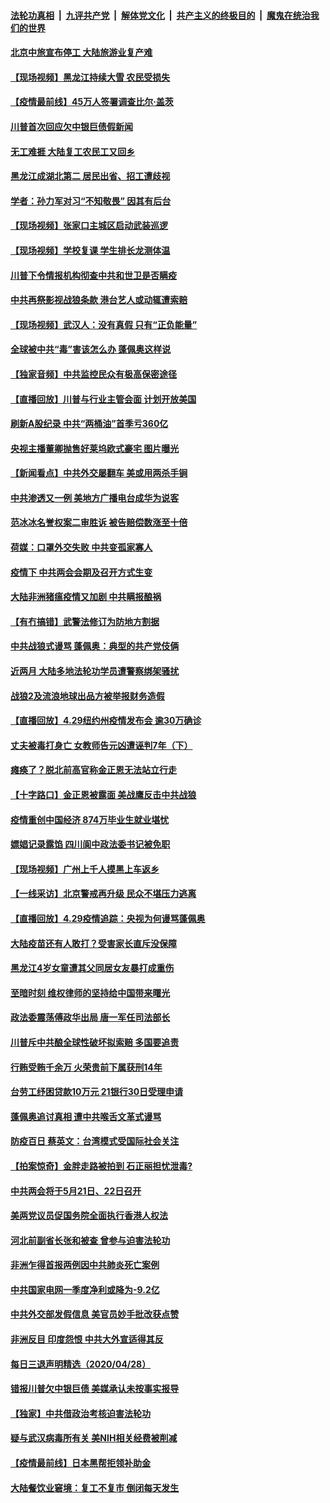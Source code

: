 

####  [法轮功真相](../../../../basic/blob/master/README.md?t=04300831) &nbsp;|&nbsp; [九评共产党](../../../../9ping.md/blob/master/README.md?t=04300831) &nbsp;|&nbsp; [解体党文化](../../../../jtdwh.md/blob/master/README.md?t=04300831)  &nbsp;|&nbsp; [共产主义的终极目的](../../../../gczydzjmd.md/blob/master/README.md?t=04300831) &nbsp;|&nbsp; [魔鬼在统治我们的世界](../../../../mgztzwmdsj.md/blob/master/README.md?t=04300831) 

#### [北京中旅宣布停工 大陆旅游业复产难](../pages/nsc413/n12071333.md?t=04300831) 

#### [【现场视频】黑龙江持续大雪 农民受损失](../pages/nsc413/n12071315.md?t=04300831) 

#### [【疫情最前线】45万人签署调查比尔·盖茨](../pages/nsc413/n12070902.md?t=04300831) 

#### [川普首次回应欠中银巨债假新闻](../pages/nsc413/n12071170.md?t=04300831) 

#### [无工难捱 大陆复工农民工又回乡](../pages/nsc413/n12071173.md?t=04300831) 

#### [黑龙江成湖北第二 居民出省、招工遭歧视](../pages/nsc413/n12071223.md?t=04300831) 

#### [学者：孙力军对习“不知敬畏” 因其有后台](../pages/nsc413/n12070747.md?t=04300831) 

#### [【现场视频】张家口主城区启动武装巡逻](../pages/nsc413/n12071123.md?t=04300831) 

#### [【现场视频】学校复课 学生排长龙测体温](../pages/nsc413/n12070928.md?t=04300831) 

#### [川普下令情报机构彻查中共和世卫是否瞒疫](../pages/nsc413/n12070921.md?t=04300831) 

#### [中共再祭影视战狼条款 港台艺人或动辄遭索赔](../pages/nsc413/n12070504.md?t=04300831) 

#### [【现场视频】武汉人：没有真假 只有“正负能量”](../pages/nsc413/n12070684.md?t=04300831) 

#### [全球被中共“毒”害该怎么办 蓬佩奥这样说](../pages/nsc413/n12070958.md?t=04300831) 

#### [【独家音频】中共监控民众有极高保密途径](../pages/nsc413/n12070927.md?t=04300831) 

#### [【直播回放】川普与行业主管会面 计划开放美国](../pages/nsc413/n12070939.md?t=04300831) 

#### [刷新A股纪录 中共“两桶油”首季亏360亿](../pages/nsc413/n12070889.md?t=04300831) 

#### [央视主播董卿抛售好莱坞欧式豪宅 图片曝光](../pages/nsc413/n12068748.md?t=04300831) 

#### [【新闻看点】中共外交屡翻车 美或用两杀手锏](../pages/nsc413/n12070830.md?t=04300831) 

#### [中共渗透又一例 美地方广播电台成华为说客](../pages/nsc413/n12070367.md?t=04300831) 

#### [范冰冰名誉权案二审胜诉 被告赔偿数涨至十倍](../pages/nsc413/n12070642.md?t=04300831) 

#### [荷媒：口罩外交失败 中共变孤家寡人](../pages/nsc413/n12070064.md?t=04300831) 

#### [疫情下 中共两会会期及召开方式生变](../pages/nsc413/n12070604.md?t=04300831) 

#### [大陆非洲猪瘟疫情又加剧 中共瞒报酿祸](../pages/nsc413/n12070457.md?t=04300831) 

#### [【有冇搞错】武警法修订为防地方割据](../pages/nsc413/n12070509.md?t=04300831) 

#### [中共战狼式谩骂 蓬佩奥：典型的共产党伎俩](../pages/nsc413/n12070633.md?t=04300831) 

#### [近两月 大陆多地法轮功学员遭警察绑架骚扰](../pages/nsc413/n12068001.md?t=04300831) 

#### [战狼2及流浪地球出品方被举报财务造假](../pages/nsc413/n12070486.md?t=04300831) 

#### [【直播回放】4.29纽约州疫情发布会 逾30万确诊](../pages/nsc413/n12070506.md?t=04300831) 

#### [丈夫被毒打身亡 女教师告元凶遭诬判7年（下）](../pages/nsc413/n12059303.md?t=04300831) 

#### [瘫痪了？脱北前高官称金正恩无法站立行走](../pages/nsc413/n12070470.md?t=04300831) 

#### [【十字路口】金正恩被露面 美战鹰反击中共战狼](../pages/nsc413/n12068886.md?t=04300831) 


#### [疫情重创中国经济 874万毕业生就业堪忧](../pages/nsc413/n12070275.md?t=04300831) 

#### [嫖娼记录露馅 四川阆中政法委书记被免职](../pages/nsc413/n12069721.md?t=04300831) 

#### [【现场视频】广州上千人摸黑上车返乡](../pages/nsc413/n12069842.md?t=04300831) 

#### [【一线采访】北京警戒再升级 民众不堪压力逃离](../pages/nsc413/n12068957.md?t=04300831) 

#### [【直播回放】4.29疫情追踪：央视为何谩骂蓬佩奥](../pages/nsc413/n12070041.md?t=04300831) 

#### [大陆疫苗还有人敢打？受害家长直斥没保障](../pages/nsc413/n12069764.md?t=04300831) 

#### [黑龙江4岁女童遭其父同居女友暴打成重伤](../pages/nsc413/n12069548.md?t=04300831) 

#### [至暗时刻 维权律师的坚持给中国带来曙光](../pages/nsc413/n12069691.md?t=04300831) 

#### [政法委震荡傅政华出局 唐一军任司法部长](../pages/nsc413/n12069348.md?t=04300831) 

#### [川普斥中共酿全球性破坏拟索赔 多国要追责](../pages/nsc413/n12068975.md?t=04300831) 

#### [行贿受贿千余万 火荣贵前下属获刑14年](../pages/nsc413/n12068993.md?t=04300831) 

#### [台劳工纾困贷款10万元 21银行30日受理申请](../pages/nsc413/n12069231.md?t=04300831) 

#### [蓬佩奥追讨真相 遭中共喉舌文革式谩骂](../pages/nsc413/n12068521.md?t=04300831) 

#### [防疫百日 蔡英文：台湾模式受国际社会关注](../pages/nsc413/n12068841.md?t=04300831) 

#### [【拍案惊奇】金胖走路被拍到 石正丽担忧泄毒?](../pages/nsc413/n12068709.md?t=04300831) 

#### [中共两会将于5月21日、22日召开](../pages/nsc413/n12068939.md?t=04300831) 

#### [美两党议员促国务院全面执行香港人权法](../pages/nsc413/n12068873.md?t=04300831) 

#### [河北前副省长张和被查 曾参与迫害法轮功](../pages/nsc413/n12068854.md?t=04300831) 

#### [非洲乍得首报两例因中共肺炎死亡案例](../pages/nsc413/n12068699.md?t=04300831) 

#### [中共国家电网一季度净利或降为-9.2亿](../pages/nsc413/n12068494.md?t=04300831) 

#### [中共外交部发假信息 美官员妙手批改获点赞](../pages/nsc413/n12068627.md?t=04300831) 

#### [非洲反目 印度怨恨 中共大外宣适得其反](../pages/nsc413/n12063407.md?t=04300831) 

#### [每日三退声明精选（2020/04/28）](../pages/nsc413/n12068713.md?t=04300831) 

#### [错报川普欠中银巨债 美媒承认未按事实报导](../pages/nsc413/n12068334.md?t=04300831) 

#### [【独家】中共借政治考核迫害法轮功](../pages/nsc413/n12063585.md?t=04300831) 

#### [疑与武汉病毒所有关 美NIH相关经费被削减](../pages/nsc413/n12068432.md?t=04300831) 

#### [【疫情最前线】日本黑帮拒领补助金](../pages/nsc413/n12068577.md?t=04300831) 

#### [大陆餐饮业窘境：复工不复市 倒闭每天发生](../pages/nsc413/n12068492.md?t=04300831) 

